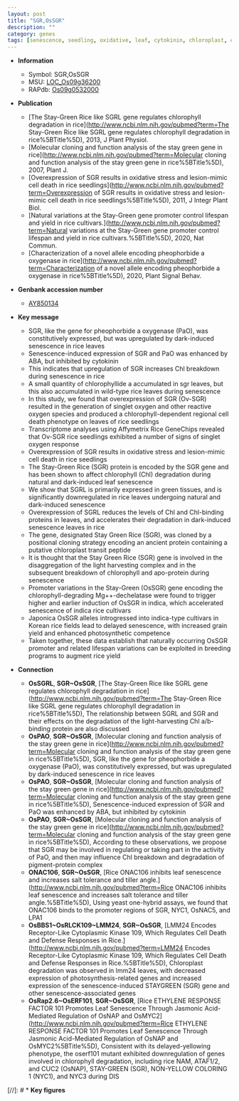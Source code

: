 ```yaml
---
layout: post
title: "SGR,OsSGR"
description: ""
category: genes
tags: [senescence, seedling, oxidative, leaf, cytokinin, chloroplast, cell death, grain, grain yield, yield, breeding]
---
```


* **Information**  
    + Symbol: SGR,OsSGR  
    + MSU: [LOC_Os09g36200](http://rice.uga.edu/cgi-bin/ORF_infopage.cgi?orf=LOC_Os09g36200)  
    + RAPdb: [Os09g0532000](http://rapdb.dna.affrc.go.jp/viewer/gbrowse_details/irgsp1?name=Os09g0532000)  

* **Publication**  
    + [The Stay-Green Rice like SGRL gene regulates chlorophyll degradation in rice](http://www.ncbi.nlm.nih.gov/pubmed?term=The Stay-Green Rice like SGRL gene regulates chlorophyll degradation in rice%5BTitle%5D), 2013, J Plant Physiol.
    + [Molecular cloning and function analysis of the stay green gene in rice](http://www.ncbi.nlm.nih.gov/pubmed?term=Molecular cloning and function analysis of the stay green gene in rice%5BTitle%5D), 2007, Plant J.
    + [Overexpression of SGR results in oxidative stress and lesion-mimic cell death in rice seedlings](http://www.ncbi.nlm.nih.gov/pubmed?term=Overexpression of SGR results in oxidative stress and lesion-mimic cell death in rice seedlings%5BTitle%5D), 2011, J Integr Plant Biol.
    + [Natural variations at the Stay-Green gene promoter control lifespan and yield in rice cultivars.](http://www.ncbi.nlm.nih.gov/pubmed?term=Natural variations at the Stay-Green gene promoter control lifespan and yield in rice cultivars.%5BTitle%5D), 2020, Nat Commun.
    + [Characterization of a novel allele encoding pheophorbide a oxygenase in rice](http://www.ncbi.nlm.nih.gov/pubmed?term=Characterization of a novel allele encoding pheophorbide a oxygenase in rice%5BTitle%5D), 2020, Plant Signal Behav.

* **Genbank accession number**  
    + [AY850134](http://www.ncbi.nlm.nih.gov/nuccore/AY850134)

* **Key message**  
    + SGR, like the gene for pheophorbide a oxygenase (PaO), was constitutively expressed, but was upregulated by dark-induced senescence in rice leaves
    + Senescence-induced expression of SGR and PaO was enhanced by ABA, but inhibited by cytokinin
    + This indicates that upregulation of SGR increases Chl breakdown during senescence in rice
    + A small quantity of chlorophyllide a accumulated in sgr leaves, but this also accumulated in wild-type rice leaves during senescence
    + In this study, we found that overexpression of SGR (Ov-SGR) resulted in the generation of singlet oxygen and other reactive oxygen species and produced a chlorophyll-dependent regional cell death phenotype on leaves of rice seedlings
    + Transcriptome analyses using Affymetrix Rice GeneChips revealed that Ov-SGR rice seedlings exhibited a number of signs of singlet oxygen response
    + Overexpression of SGR results in oxidative stress and lesion-mimic cell death in rice seedlings
    + The Stay-Green Rice (SGR) protein is encoded by the SGR gene and has been shown to affect chlorophyll (Chl) degradation during natural and dark-induced leaf senescence
    + We show that SGRL is primarily expressed in green tissues, and is significantly downregulated in rice leaves undergoing natural and dark-induced senescence
    + Overexpression of SGRL reduces the levels of Chl and Chl-binding proteins in leaves, and accelerates their degradation in dark-induced senescence leaves in rice
    + The gene, designated Stay Green Rice (SGR), was cloned by a positional cloning strategy encoding an ancient protein containing a putative chloroplast transit peptide
    + It is thought that the Stay Green Rice (SGR) gene is involved in the disaggregation of the light harvesting complex and in the subsequent breakdown of chlorophyll and apo-protein during senescence
    + Promoter variations in the Stay-Green (OsSGR) gene encoding the chlorophyll-degrading Mg++-dechelatase were found to trigger higher and earlier induction of OsSGR in indica, which accelerated senescence of indica rice cultivars
    + Japonica OsSGR alleles introgressed into indica-type cultivars in Korean rice fields lead to delayed senescence, with increased grain yield and enhanced photosynthetic competence
    + Taken together, these data establish that naturally occurring OsSGR promoter and related lifespan variations can be exploited in breeding programs to augment rice yield

* **Connection**  
    + __OsSGRL__, __SGR~OsSGR__, [The Stay-Green Rice like SGRL gene regulates chlorophyll degradation in rice](http://www.ncbi.nlm.nih.gov/pubmed?term=The Stay-Green Rice like SGRL gene regulates chlorophyll degradation in rice%5BTitle%5D), The relationship between SGRL and SGR and their effects on the degradation of the light-harvesting Chl a/b-binding protein are also discussed
    + __OsPAO__, __SGR~OsSGR__, [Molecular cloning and function analysis of the stay green gene in rice](http://www.ncbi.nlm.nih.gov/pubmed?term=Molecular cloning and function analysis of the stay green gene in rice%5BTitle%5D), SGR, like the gene for pheophorbide a oxygenase (PaO), was constitutively expressed, but was upregulated by dark-induced senescence in rice leaves
    + __OsPAO__, __SGR~OsSGR__, [Molecular cloning and function analysis of the stay green gene in rice](http://www.ncbi.nlm.nih.gov/pubmed?term=Molecular cloning and function analysis of the stay green gene in rice%5BTitle%5D), Senescence-induced expression of SGR and PaO was enhanced by ABA, but inhibited by cytokinin
    + __OsPAO__, __SGR~OsSGR__, [Molecular cloning and function analysis of the stay green gene in rice](http://www.ncbi.nlm.nih.gov/pubmed?term=Molecular cloning and function analysis of the stay green gene in rice%5BTitle%5D), According to these observations, we propose that SGR may be involved in regulating or taking part in the activity of PaO, and then may influence Chl breakdown and degradation of pigment-protein complex
    + __ONAC106__, __SGR~OsSGR__, [Rice ONAC106 inhibits leaf senescence and increases salt tolerance and tiller angle.](http://www.ncbi.nlm.nih.gov/pubmed?term=Rice ONAC106 inhibits leaf senescence and increases salt tolerance and tiller angle.%5BTitle%5D), Using yeast one-hybrid assays, we found that ONAC106 binds to the promoter regions of SGR, NYC1, OsNAC5, and LPA1
    + __OsBBS1~OsRLCK109~LMM24__, __SGR~OsSGR__, [LMM24 Encodes Receptor-Like Cytoplasmic Kinase 109, Which Regulates Cell Death and Defense Responses in Rice.](http://www.ncbi.nlm.nih.gov/pubmed?term=LMM24 Encodes Receptor-Like Cytoplasmic Kinase 109, Which Regulates Cell Death and Defense Responses in Rice.%5BTitle%5D),  Chloroplast degradation was observed in lmm24 leaves, with decreased expression of photosynthesis-related genes and increased expression of the senescence-induced STAYGREEN (SGR) gene and other senescence-associated genes
    + __OsRap2.6~OsERF101__, __SGR~OsSGR__, [Rice ETHYLENE RESPONSE FACTOR 101 Promotes Leaf Senescence Through Jasmonic Acid-Mediated Regulation of OsNAP and OsMYC2](http://www.ncbi.nlm.nih.gov/pubmed?term=Rice ETHYLENE RESPONSE FACTOR 101 Promotes Leaf Senescence Through Jasmonic Acid-Mediated Regulation of OsNAP and OsMYC2%5BTitle%5D),  Consistent with its delayed-yellowing phenotype, the oserf101 mutant exhibited downregulation of genes involved in chlorophyll degradation, including rice NAM, ATAF1/2, and CUC2 (OsNAP), STAY-GREEN (SGR), NON-YELLOW COLORING 1 (NYC1), and NYC3 during DIS

[//]: # * **Key figures**  


